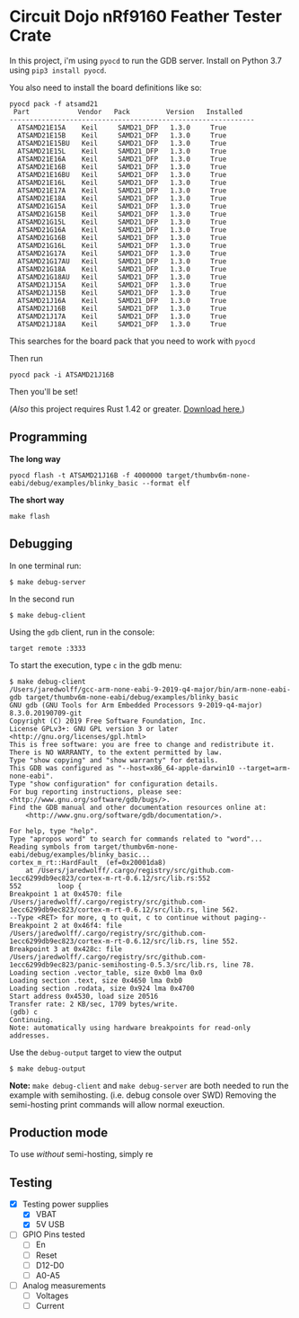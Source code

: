 # Circuit Dojo nRf9160 Feather Tester Crate

In this project, i'm using `pyocd` to run the GDB server. Install on Python 3.7 using `pip3 install pyocd`.

You also need to install the board definitions like so:

```
pyocd pack -f atsamd21
 Part            Vendor   Pack         Version   Installed
-------------------------------------------------------------
  ATSAMD21E15A    Keil     SAMD21_DFP   1.3.0     True
  ATSAMD21E15B    Keil     SAMD21_DFP   1.3.0     True
  ATSAMD21E15BU   Keil     SAMD21_DFP   1.3.0     True
  ATSAMD21E15L    Keil     SAMD21_DFP   1.3.0     True
  ATSAMD21E16A    Keil     SAMD21_DFP   1.3.0     True
  ATSAMD21E16B    Keil     SAMD21_DFP   1.3.0     True
  ATSAMD21E16BU   Keil     SAMD21_DFP   1.3.0     True
  ATSAMD21E16L    Keil     SAMD21_DFP   1.3.0     True
  ATSAMD21E17A    Keil     SAMD21_DFP   1.3.0     True
  ATSAMD21E18A    Keil     SAMD21_DFP   1.3.0     True
  ATSAMD21G15A    Keil     SAMD21_DFP   1.3.0     True
  ATSAMD21G15B    Keil     SAMD21_DFP   1.3.0     True
  ATSAMD21G15L    Keil     SAMD21_DFP   1.3.0     True
  ATSAMD21G16A    Keil     SAMD21_DFP   1.3.0     True
  ATSAMD21G16B    Keil     SAMD21_DFP   1.3.0     True
  ATSAMD21G16L    Keil     SAMD21_DFP   1.3.0     True
  ATSAMD21G17A    Keil     SAMD21_DFP   1.3.0     True
  ATSAMD21G17AU   Keil     SAMD21_DFP   1.3.0     True
  ATSAMD21G18A    Keil     SAMD21_DFP   1.3.0     True
  ATSAMD21G18AU   Keil     SAMD21_DFP   1.3.0     True
  ATSAMD21J15A    Keil     SAMD21_DFP   1.3.0     True
  ATSAMD21J15B    Keil     SAMD21_DFP   1.3.0     True
  ATSAMD21J16A    Keil     SAMD21_DFP   1.3.0     True
  ATSAMD21J16B    Keil     SAMD21_DFP   1.3.0     True
  ATSAMD21J17A    Keil     SAMD21_DFP   1.3.0     True
  ATSAMD21J18A    Keil     SAMD21_DFP   1.3.0     True
```

This searches for the board pack that you need to work with `pyocd`

Then run

```
pyocd pack -i ATSAMD21J16B
```

Then you'll be set!

(*Also* this project requires Rust 1.42 or greater. [Download here.](https://www.rust-lang.org/learn/get-started))

## Programming

**The long way**

```
pyocd flash -t ATSAMD21J16B -f 4000000 target/thumbv6m-none-eabi/debug/examples/blinky_basic --format elf
```

**The short way**

```
make flash
```

## Debugging

In one terminal run:

```
$ make debug-server
```

In the second run

```
$ make debug-client
```

Using the `gdb` client, run in the console:

```
target remote :3333
```

To start the execution, type `c` in the gdb menu:

```
$ make debug-client
/Users/jaredwolff/gcc-arm-none-eabi-9-2019-q4-major/bin/arm-none-eabi-gdb target/thumbv6m-none-eabi/debug/examples/blinky_basic
GNU gdb (GNU Tools for Arm Embedded Processors 9-2019-q4-major) 8.3.0.20190709-git
Copyright (C) 2019 Free Software Foundation, Inc.
License GPLv3+: GNU GPL version 3 or later <http://gnu.org/licenses/gpl.html>
This is free software: you are free to change and redistribute it.
There is NO WARRANTY, to the extent permitted by law.
Type "show copying" and "show warranty" for details.
This GDB was configured as "--host=x86_64-apple-darwin10 --target=arm-none-eabi".
Type "show configuration" for configuration details.
For bug reporting instructions, please see:
<http://www.gnu.org/software/gdb/bugs/>.
Find the GDB manual and other documentation resources online at:
    <http://www.gnu.org/software/gdb/documentation/>.

For help, type "help".
Type "apropos word" to search for commands related to "word"...
Reading symbols from target/thumbv6m-none-eabi/debug/examples/blinky_basic...
cortex_m_rt::HardFault_ (ef=0x20001da8)
    at /Users/jaredwolff/.cargo/registry/src/github.com-1ecc6299db9ec823/cortex-m-rt-0.6.12/src/lib.rs:552
552         loop {
Breakpoint 1 at 0x4570: file /Users/jaredwolff/.cargo/registry/src/github.com-1ecc6299db9ec823/cortex-m-rt-0.6.12/src/lib.rs, line 562.
--Type <RET> for more, q to quit, c to continue without paging--
Breakpoint 2 at 0x46f4: file /Users/jaredwolff/.cargo/registry/src/github.com-1ecc6299db9ec823/cortex-m-rt-0.6.12/src/lib.rs, line 552.
Breakpoint 3 at 0x428c: file /Users/jaredwolff/.cargo/registry/src/github.com-1ecc6299db9ec823/panic-semihosting-0.5.3/src/lib.rs, line 78.
Loading section .vector_table, size 0xb0 lma 0x0
Loading section .text, size 0x4650 lma 0xb0
Loading section .rodata, size 0x924 lma 0x4700
Start address 0x4530, load size 20516
Transfer rate: 2 KB/sec, 1709 bytes/write.
(gdb) c
Continuing.
Note: automatically using hardware breakpoints for read-only addresses.
```

Use the `debug-output` target to view the output

```
$ make debug-output
```

**Note:** `make debug-client` and `make debug-server` are both needed to run the example with semihosting. (i.e. debug console over SWD)
Removing the semi-hosting print commands will allow normal exeuction.

## Production mode
To use *without* semi-hosting, simply re

## Testing

- [x] Testing power supplies
  - [x] VBAT
  - [x] 5V USB
- [ ] GPIO Pins tested
  - [ ] En
  - [ ] Reset
  - [ ] D12-D0
  - [ ] A0-A5
- [ ] Analog measurements
  - [ ] Voltages
  - [ ] Current